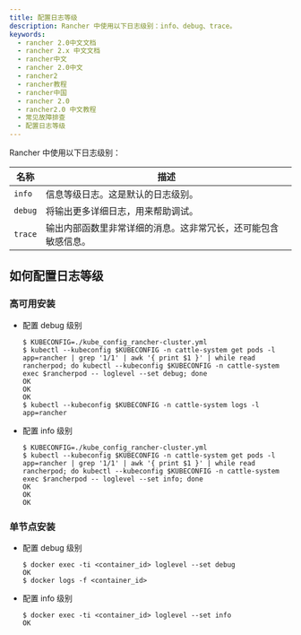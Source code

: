 ```yaml
---
title: 配置日志等级
description: Rancher 中使用以下日志级别：info、debug、trace。
keywords:
  - rancher 2.0中文文档
  - rancher 2.x 中文文档
  - rancher中文
  - rancher 2.0中文
  - rancher2
  - rancher教程
  - rancher中国
  - rancher 2.0
  - rancher2.0 中文教程
  - 常见故障排查
  - 配置日志等级
---
```


Rancher 中使用以下日志级别：

| 名称                                                           | 描述                               |
| -------------------------------------------------------------- | ---------------------------------- |
| `info`                                                         | 信息等级日志。这是默认的日志级别。 |
| `debug`                                                        | 将输出更多详细日志，用来帮助调试。 |
| `trace`                                                        |输出内部函数里非常详细的消息。这非常冗长，还可能包含敏感信息。 |

## 如何配置日志等级

### 高可用安装

- 配置 debug 级别

  ```
  $ KUBECONFIG=./kube_config_rancher-cluster.yml
  $ kubectl --kubeconfig $KUBECONFIG -n cattle-system get pods -l app=rancher | grep '1/1' | awk '{ print $1 }' | while read rancherpod; do kubectl --kubeconfig $KUBECONFIG -n cattle-system exec $rancherpod -- loglevel --set debug; done
  OK
  OK
  OK
  $ kubectl --kubeconfig $KUBECONFIG -n cattle-system logs -l app=rancher
  ```

- 配置 info 级别

  ```
  $ KUBECONFIG=./kube_config_rancher-cluster.yml
  $ kubectl --kubeconfig $KUBECONFIG -n cattle-system get pods -l app=rancher | grep '1/1' | awk '{ print $1 }' | while read rancherpod; do kubectl --kubeconfig $KUBECONFIG -n cattle-system exec $rancherpod -- loglevel --set info; done
  OK
  OK
  OK
  ```

### 单节点安装

- 配置 debug 级别

  ```
  $ docker exec -ti <container_id> loglevel --set debug
  OK
  $ docker logs -f <container_id>
  ```

- 配置 info 级别

  ```
  $ docker exec -ti <container_id> loglevel --set info
  OK
  ```

